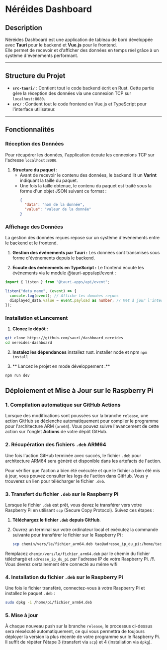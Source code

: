 # Néréides Dashboard

## Description

Néréides Dashboard est une application de tableau de bord développée avec **Tauri** pour le backend et **Vue.js** pour le frontend.  
Elle permet de recevoir et d'afficher des données en temps réel grâce à un système d'événements performant.  

---

## Structure du Projet

- **`src-tauri/`** : Contient tout le code backend écrit en Rust. Cette partie gère la réception des données via une connexion TCP sur `localhost:8080`.  
- **`src/`** : Contient tout le code frontend en Vue.js et TypeScript pour l'interface utilisateur.  

---

## Fonctionnalités

### Réception des Données

Pour récupérer les données, l'application écoute les connexions TCP sur l'adresse `localhost:8080`.  

1. **Structure du paquet :**  
   - Avant de recevoir le contenu des données, le backend lit un **VarInt** indiquant la taille du paquet.  
   - Une fois la taille obtenue, le contenu du paquet est traité sous la forme d'un objet JSON suivant ce format :  
     ```json
     {
       "data": "nom de la donnée",
       "value": "valeur de la donnée"
     }
     ```


### Affichage des Données
La gestion des données reçues repose sur un système d'événements entre le backend et le frontend.

1. **Gestion des événements par Tauri :**
Les données sont transmises sous forme d'événements depuis le backend.

2. **Écoute des événements en TypeScript :**
Le frontend écoute les événements via le module @tauri-apps/api/event :
```typescript
import { listen } from "@tauri-apps/api/event";

listen("data_name", (event) => {
  console.log(event); // Affiche les données reçues
  displayed_data.value = event.payload as number; // Met à jour l'interface
});
```

### Installation et Lancement
1. **Clonez le dépôt :**

```bash
git clone https://github.com/saurL/dashboard_nereides
cd nereides-dashboard
```

2. **Instalez les dépendances**
installez rust.
installer node et npm
`npm install`

4. ** Lancez le projet en mode développement :**
```
npm run dev
```
## Déploiement et Mise à Jour sur le Raspberry Pi

### 1. **Compilation automatique sur GitHub Actions**

Lorsque des modifications sont poussées sur la branche `release`, une action GitHub se déclenche automatiquement pour compiler le programme pour l'architecture ARM (`arm64`). Vous pouvez suivre l'avancement de cette action sur l'onglet **Actions** de votre dépôt GitHub.

### 2. **Récupération des fichiers `.deb` ARM64**

Une fois l'action GitHub terminée avec succès, le fichier `.deb` pour architecture ARM64 sera généré et disponible dans les artefacts de l'action. 

Pour vérifier que l'action a bien été exécutée et que le fichier a bien été mis à jour, vous pouvez consulter les logs de l'action dans GitHub. Vous y trouverez un lien pour télécharger le fichier `.deb`.

### 3. **Transfert du fichier `.deb` sur le Raspberry Pi**

Lorsque le fichier `.deb` est prêt, vous devez le transférer vers votre Raspberry Pi en utilisant `scp` (Secure Copy Protocol). Suivez ces étapes :

1. **Téléchargez le fichier `.deb` depuis GitHub**.
2. Ouvrez un terminal sur votre ordinateur local et exécutez la commande suivante pour transférer le fichier sur le Raspberry Pi :

   ```bash
   scp chemin/vers/le/fichier_arm64.deb tac@adresse_ip_du_pi:/home/tac/Desktop
   ```
Remplacez `chemin/vers/le/fichier_arm64.deb` par le chemin du fichier téléchargé et `adresse_ip_du_pi` par l'adresse IP de votre Raspberry Pi. /!\ Vous devrez certainement être connecté au même wifi
### 4. Installation du fichier `.deb` sur le Raspberry Pi
Une fois le fichier transféré, connectez-vous à votre Raspberry Pi et installez le paquet `.deb` :
   ```bash
sudo dpkg -i /home/pi/fichier_arm64.deb
   ```
### 5. Mise à jour
À chaque nouveau push sur la branche `release`, le processus ci-dessus sera réexécuté automatiquement, ce qui vous permettra de toujours déployer la version la plus récente de votre programme sur le Raspberry Pi. Il suffit de répéter l'étape 3 (transfert via `scp`) et 4 (installation via `dpkg`).





